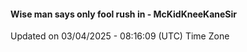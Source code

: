 #### Wise man says only fool rush in - McKidKneeKaneSir
Updated on 03/04/2025 - 08:16:09 (UTC) Time Zone
